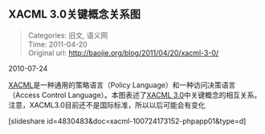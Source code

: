 XACML 3.0关键概念关系图
---
    
> Categories: 旧文, 语义网  
> Time: 2011-04-20  
> Original url: <http://baojie.org/blog/2011/04/20/xacml-3-0/>
    
2010-07-24

[XACML](https://en.wikipedia.org/wiki/XACML)是一种通用的策略语言（Policy Language）和一种访问决策语言（Access Control Language）。本图表述了[XACML 3.0](http://www.oasis-open.org/committees/tc_home.php?wg_abbrev=xacml#CURRENT)中关键概念的相互关系。注意，XACML3.0目前还不是国际标准，所以以后可能会有变化

[slideshare id=4830483&doc=xacml-100724173152-phpapp01&type=d]     
    